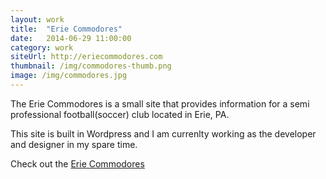 ```yaml
---
layout: work
title:  "Erie Commodores"
date:   2014-06-29 11:00:00
category: work
siteUrl: http://eriecommodores.com
thumbnail: /img/commodores-thumb.png
image: /img/commodores.jpg
---
```

The Erie Commodores is a small site that provides information for a semi professional football(soccer) club located in Erie, PA.

This site is built in Wordpress and I am currenlty working as the developer and designer in my spare time.

Check out the <a href="http://eriecommodores.com" title="Vist the homepage of Erie Commodores FC of the NPSL">Erie Commodores</a>
